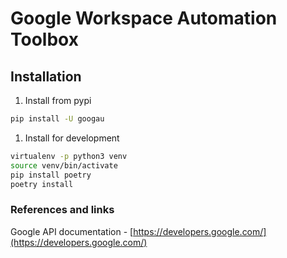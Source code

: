 # Google Workspace Automation Toolbox

## Installation

1. Install from pypi

```bash
pip install -U googau
```

1. Install for development

```bash
virtualenv -p python3 venv
source venv/bin/activate
pip install poetry
poetry install
```

### References and links

Google API documentation - [https://developers.google.com/](https://developers.google.com/)
